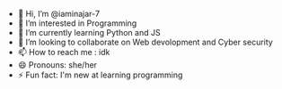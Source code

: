 - 👋 Hi, I’m @iaminajar-7
- 👀 I’m interested in Programming
- 🌱 I’m currently learning Python and JS
- 💞️ I’m looking to collaborate on Web devolopment and Cyber security
- 📫 How to reach me : idk
- 😄 Pronouns: she/her
- ⚡ Fun fact: I'm new at learning programming

<!---
iaminajar-7/iaminajar-7 is a ✨ special ✨ repository because its `README.md` (this file) appears on your GitHub profile.
You can click the Preview link to take a look at your changes.
--->
